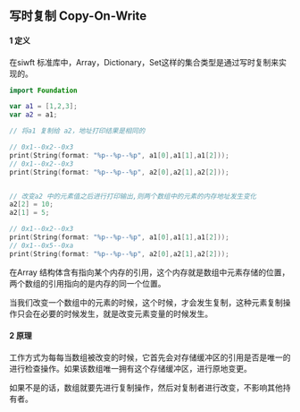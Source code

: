 ## 写时复制 Copy-On-Write

#### 1 定义

 在siwft 标准库中，Array，Dictionary，Set这样的集合类型是通过写时复制来实现的。

```swift
import Foundation

var a1 = [1,2,3];
var a2 = a1;

// 将a1 复制给 a2，地址打印结果是相同的

// 0x1--0x2--0x3
print(String(format: "%p--%p--%p", a1[0],a1[1],a1[2]));
// 0x1--0x2--0x3
print(String(format: "%p--%p--%p", a2[0],a2[1],a2[2]));


// 改变a2 中的元素值之后进行打印输出,则两个数组中的元素的内存地址发生变化
a2[2] = 10;
a2[1] = 5;

// 0x1--0x2--0x3
print(String(format: "%p--%p--%p", a1[0],a1[1],a1[2]));
// 0x1--0x5--0xa
print(String(format: "%p--%p--%p", a2[0],a2[1],a2[2]));

```

在Array 结构体含有指向某个内存的引用，这个内存就是数组中元素存储的位置，两个数组的引用指向的是内存的同一个位置。

当我们改变一个数组中的元素的时候，这个时候，才会发生复制，这种元素复制操作只会在必要的时候发生，就是改变元素变量的时候发生。



#### 2 原理

工作方式为每每当数组被改变的时候，它首先会对存储缓冲区的引用是否是唯一的进行检查操作。如果该数组唯一拥有这个存储缓冲区，进行原地变更。

如果不是的话，数组就要先进行复制操作，然后对复制者进行改变，不影响其他持有者。